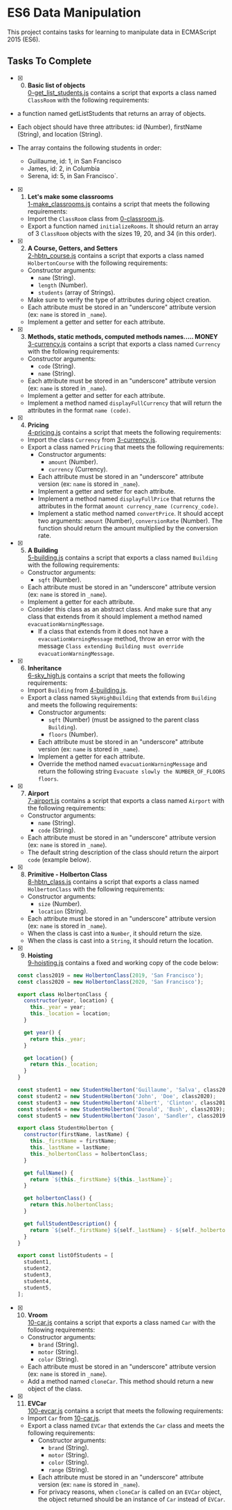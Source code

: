 # ES6 Data Manipulation

This project contains tasks for learning to manipulate data in ECMAScript 2015 (ES6).

## Tasks To Complete

- [x] 0. **Basic list of objects**<br/>[0-get_list_students.js](0-get_list_students.js) contains a script that exports a class named `ClassRoom` with the following requirements:

- a function named getListStudents that returns an array of objects.

- Each object should have three attributes: id (Number), firstName (String), and location (String).

- The array contains the following students in order:

  - Guillaume, id: 1, in San Francisco
  - James, id: 2, in Columbia
  - Serena, id: 5, in San Francisco`.

- [x] 1. **Let's make some classrooms**<br/>[1-make_classrooms.js](1-make_classrooms.js) contains a script that meets the following requirements:

  - Import the `ClassRoom` class from [0-classroom.js](0-classroom.js).
  - Export a function named `initializeRooms`. It should return an array of 3 `ClassRoom` objects with the sizes 19, 20, and 34 (in this order).

- [x] 2. **A Course, Getters, and Setters**<br/>[2-hbtn_course.js](2-hbtn_course.js) contains a script that exports a class named `HolbertonCourse` with the following requirements:

  - Constructor arguments:
    - `name` (String).
    - `length` (Number).
    - `students` (array of Strings).
  - Make sure to verify the type of attributes during object creation.
  - Each attribute must be stored in an "underscore" attribute version (ex: `name` is stored in `_name`).
  - Implement a getter and setter for each attribute.

- [x] 3. **Methods, static methods, computed methods names..... MONEY**<br/>[3-currency.js](3-currency.js) contains a script that exports a class named `Currency` with the following requirements:

  - Constructor arguments:
    - `code` (String).
    - `name` (String).
  - Each attribute must be stored in an "underscore" attribute version (ex: `name` is stored in `_name`).
  - Implement a getter and setter for each attribute.
  - Implement a method named `displayFullCurrency` that will return the attributes in the format `name (code)`.

- [x] 4. **Pricing**<br/>[4-pricing.js](4-pricing.js) contains a script that meets the following requirements:

  - Import the class `Currency` from [3-currency.js](3-currency.js).
  - Export a class named `Pricing` that meets the following requirements:
    - Constructor arguments:
      - `amount` (Number).
      - `currency` (Currency).
    - Each attribute must be stored in an "underscore" attribute version (ex: `name` is stored in `_name`).
    - Implement a getter and setter for each attribute.
    - Implement a method named `displayFullPrice` that returns the attributes in the format `amount currency_name (currency_code)`.
    - Implement a static method named `convertPrice`. It should accept two arguments: `amount` (Number), `conversionRate` (Number). The function should return the amount multiplied by the conversion rate.

- [x] 5. **A Building**<br/>[5-building.js](5-building.js) contains a script that exports a class named `Building` with the following requirements:

  - Constructor arguments:
    - `sqft` (Number).
  - Each attribute must be stored in an "underscore" attribute version (ex: `name` is stored in `_name`).
  - Implement a getter for each attribute.
  - Consider this class as an abstract class. And make sure that any class that extends from it should implement a method named `evacuationWarningMessage`.
    - If a class that extends from it does not have a `evacuationWarningMessage` method, throw an error with the message `Class extending Building must override evacuationWarningMessage`.

- [x] 6. **Inheritance**<br/>[6-sky_high.js](6-sky_high.js) contains a script that meets the following requirements:

  - Import `Building` from [4-building.js](4-building.js).
  - Export a class named `SkyHighBuilding` that extends from `Building` and meets the following requirements:
    - Constructor arguments:
      - `sqft` (Number) (must be assigned to the parent class `Building`).
      - `floors` (Number).
    - Each attribute must be stored in an "underscore" attribute version (ex: `name` is stored in `_name`).
    - Implement a getter for each attribute.
    - Override the method named `evacuationWarningMessage` and return the following string `Evacuate slowly the NUMBER_OF_FLOORS floors`.

- [x] 7. **Airport**<br/>[7-airport.js](7-airport.js) contains a script that exports a class named `Airport` with the following requirements:

  - Constructor arguments:
    - `name` (String).
    - `code` (String).
  - Each attribute must be stored in an "underscore" attribute version (ex: `name` is stored in `_name`).
  - The default string description of the class should return the airport `code` (example below).

- [x] 8. **Primitive - Holberton Class**<br/>[8-hbtn_class.js](8-hbtn_class.js) contains a script that exports a class named `HolbertonClass` with the following requirements:

  - Constructor arguments:
    - `size` (Number).
    - `location` (String).
  - Each attribute must be stored in an "underscore" attribute version (ex: `name` is stored in `_name`).
  - When the class is cast into a `Number`, it should return the size.
  - When the class is cast into a `String`, it should return the location.

- [x] 9. **Hoisting**<br/>[9-hoisting.js](9-hoisting.js) contains a fixed and working copy of the code below:

  ```js
  const class2019 = new HolbertonClass(2019, 'San Francisco');
  const class2020 = new HolbertonClass(2020, 'San Francisco');

  export class HolbertonClass {
    constructor(year, location) {
      this._year = year;
      this._location = location;
    }

    get year() {
      return this._year;
    }

    get location() {
      return this._location;
    }
  }

  const student1 = new StudentHolberton('Guillaume', 'Salva', class2020);
  const student2 = new StudentHolberton('John', 'Doe', class2020);
  const student3 = new StudentHolberton('Albert', 'Clinton', class2019);
  const student4 = new StudentHolberton('Donald', 'Bush', class2019);
  const student5 = new StudentHolberton('Jason', 'Sandler', class2019);

  export class StudentHolberton {
    constructor(firstName, lastName) {
      this._firstName = firstName;
      this._lastName = lastName;
      this._holbertonClass = holbertonClass;
    }

    get fullName() {
      return `${this._firstName} ${this._lastName}`;
    }

    get holbertonClass() {
      return this.holbertonClass;
    }

    get fullStudentDescription() {
      return `${self._firstName} ${self._lastName} - ${self._holbertonClass.year} - ${self._holbertonClass.location}`;
    }
  }

  export const listOfStudents = [
    student1,
    student2,
    student3,
    student4,
    student5,
  ];
  ```

- [x] 10. **Vroom**<br/>[10-car.js](10-car.js) contains a script that exports a class named `Car` with the following requirements:

  - Constructor arguments:
    - `brand` (String).
    - `motor` (String).
    - `color` (String).
  - Each attribute must be stored in an "underscore" attribute version (ex: `name` is stored in `_name`).
  - Add a method named `cloneCar`. This method should return a new object of the class.

- [x] 11. **EVCar**<br/>[100-evcar.js](100-evcar.js) contains a script that meets the following requirements:
  - Import `Car` from [10-car.js](10-car.js).
  - Export a class named `EVCar` that extends the `Car` class and meets the following requirements:
    - Constructor arguments:
      - `brand` (String).
      - `motor` (String).
      - `color` (String).
      - `range` (String).
    - Each attribute must be stored in an "underscore" attribute version (ex: `name` is stored in `_name`).
    - For privacy reasons, when `cloneCar` is called on an `EVCar` object, the object returned should be an instance of `Car` instead of `EVCar`.
